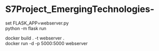 # S7Project_EmergingTechnologies-

set FLASK_APP=webserver.py  
python -m flask run  

docker build . -t webserver .  
docker run -d -p 5000:5000 webserver  
